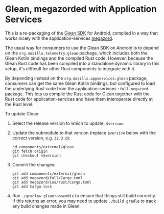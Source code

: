 # Glean, megazorded with Application Services

This is a re-packaging of the [Glean SDK](https://github.com/mozilla/glean/) for Android,
compiled in a way that works nicely with the application-services [megazord](../../docs/design/megazords.md).

The usual way for consumers to use the Glean SDK on Android is to depend on the
`org.mozilla.telemetry:glean` package, which includes both the Glean Kotlin bindings
and the compiled Rust code. However, because the Glean Rust code has been compiled
into a standalone dynamic library in this setup, it's difficult for other Rust components
to integrate with it.

By depending instead on the `org.mozilla.appservices:glean` package, consumers can
get the same Glean Kotlin bindings, but configured to load the underlying Rust code
from the application-serivces `:full-megazord` package. This lets us compile the Rust
code for Glean together with the Rust code for application-services and have them
interoperate directly at the Rust level.

To update Glean:

1. Select the release version to which to update, `$version`.
2. Update the submodule to that version (replace `$version` below with the correct version, e.g. `32.3.0`):

   ```
   cd components/external/glean
   git fetch origin
   git checkout v$version
   ```
3. Commit the changes:

    ```
    git add components/external/glean
    git add megazord/full/Cargo.toml
    git add megazord/ios/rust/Cargo.toml
    git add Cargo.lock
    ```
4. Run `./gradlew glean:assemble` to ensure that things still build correctly.
   If this returns an error, you may need to update `./build.gradle` to track
   any build changes made in Glean.